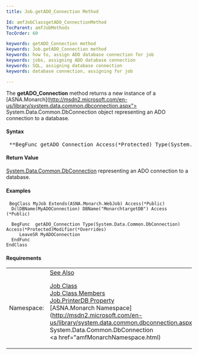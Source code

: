 ```yaml
---
title: Job.getADO_Connection Method

Id: amfJobClassgetADO_ConnectionMethod
TocParent: amfJobMethods
TocOrder: 60

keywords: getADO_Connection method
keywords: Job.getADO_Connection method
keywords: how to, assign ADO database connection for job
keywords: jobs, assigning ADO database connection
keywords: SQL, assigning database connection
keywords: database connection, assigning for job

---
```


The **getADO_Connection** method returns a new instance of a [ASNA.Monarch](http://msdn2.microsoft.com/en-us/library/system.data.common.dbconnection.aspx"> System.Data.Common.DbConnection</a> object representing an ADO connection to a database.

#### Syntax
<pre class="prettyprint"> **BegFunc getADO_Connection Access(*Protected) Type(System.Data.Common.DbConnection)**       </pre>

#### Return Value
<a href="http://msdn2.microsoft.com/en-us/library/system.data.common.dbconnection.aspx"> System.Data.Common.DbConnection</a> representing an ADO connection to a database.

#### Examples
<pre class="prettyprint"> <code class="language-avr">BegClass MyJob Extends(ASNA.Monarch.WebJob) Access(*Public)
  DclDBName(MyADOConnection) DBName("MonarchtargetDB") Access (*Public)

  BegFunc  getADO_Connection Type(System.Data.Common.DbConnection) Access(*Protected)Modifier(*Overrides)
     LeaveSR MyADOConnection
  EndFunc
EndClass</code></pre>

<!-- start -->

#### Requirements
<table class="dttable" cellspacing="0" cellpadding="4" width="60%">
           <colgroup>
            <col width="15%" style="font-weight:bold" />
            <col width="85%" />
          </colgroup>
          <tr>
            <td>Namespace:</td>
            <td><a href="amfMonarchNamespace.html)</td>
          </tr>
          <tr>
            <td>Assembly:</td>
            <td>ASNA.VisualRPG.Runtime.</td>
          </tr>
         <tr>
            <td>Platforms:</td>
            <td> Windows Server 2012, Windows Server 2012 R2, Windows Server 2016, Windows 7, Windows 8 Pro, Windows 10 Pro</td>
         </tr>
</table>

<!-- end -->

#### See Also
[Job Class](job-class.html) <br clear="none" /> [Job Class Members](job-members.html) <br clear="none" /> [ Job.PrinterDB Property](job-class-printer-db-property.html) <br clear="none" /> [ASNA.Monarch Namespace](http://msdn2.microsoft.com/en-us/library/system.data.common.dbconnection.aspx"> System.Data.Common.DbConnection</a> <br clear="none" /> <a href="amfMonarchNamespace.html) 
